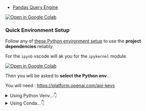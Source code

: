 * [Pandas Query Engine](https://docs.llamaindex.ai/en/stable/examples/query_engine/pandas_query_engine/)


[![Open in Google Colab](https://colab.research.google.com/assets/colab-badge.svg)](https://colab.research.google.com/github/JAlcocerT/Data-Chat/blob/main/LangChain/ChatWithDB/test_langchainChatDB.ipynb)


### Quick Environment Setup

Follow any of [these Python environment setup](https://jalcocert.github.io/JAlcocerT/useful-python-stuff/#python-apps-reliability) to use the **project dependencies** reliably.

For the `ipynb` vscode will ak you for the `ipykernel` module.

[![Open in Google Colab](https://colab.research.google.com/assets/colab-badge.svg)](https://colab.research.google.com/github/JAlcocerT/Data-Chat/blob/main/LLamaIndex/LLamaPandasDF/llamaindex_pandasDF.ipynb)

Then you will be asked to **select the Python env**.

You will need : https://platform.openai.com/api-keys

<details>
  <summary>Using Python Venv...👇</summary>
  &nbsp;



```sh
python3 -m venv datachat_venv #create the venv Linux
#python -m venv datachat_venv #create the venv W

#datachat_venv\Scripts\activate #activate venv (windows)
source datachat_venv/bin/activate #(linux)
```

Set **API credentials**:

```sh
export OPENAI_API_KEY=YOUR_API_KEY
$env:OPENAI_API_KEY="YOUR_API_KEY"
set OPENAI_API_KEY=YOUR_API_KEY
```


Or with `requirements.txt`:

```sh
#sudo apt install python3.12-venv
python3 -m venv langchainChatDB_venv
#python -m venv langchainChatDB_venv

#Unix
source langchainChatDB_venv/bin/activate
#.\langchainChatDB_venv\Scripts\activate #Windows

source .env
#export OPENAI_API_KEY="your-api-key-here"
#set OPENAI_API_KEY=your-api-key-here
#$env:OPENAI_API_KEY="your-api-key-here"
echo $OPENAI_API_KEY

cd ./LLamaIndex/LLamaPandasDF
pip install -r requirements.txt


python3 chatwithDB.py
streamlit run langchain_chat_db.py

# git add .
# git commit -m "better langchain chatdb"
# git push
```

</details>



<details>
  <summary>Using Conda...👇</summary>
  &nbsp;

* Get [MiniConda](http://conda.pydata.org/miniconda.html)

```sh
conda create --name myenv python=3.10
```

```sh
pip install langchain
```

```sh
#sudo apt install python3.12-venv
python3 -m venv langchainChatDB_venv
#python -m venv langchainChatDB_venv

#Unix
source langchainChatDB_venv/bin/activate
#.\langchainChatDB_venv\Scripts\activate #Windows

pip install -r requirements.txt


source .env
#export OPENAI_API_KEY="your-api-key-here"
#set OPENAI_API_KEY=your-api-key-here
#$env:OPENAI_API_KEY="your-api-key-here"
echo $OPENAI_API_KEY

streamlit run langchain_chat_db.py

# git add .
# git commit -m "better langchain chatdb"
# git push
```

</details>